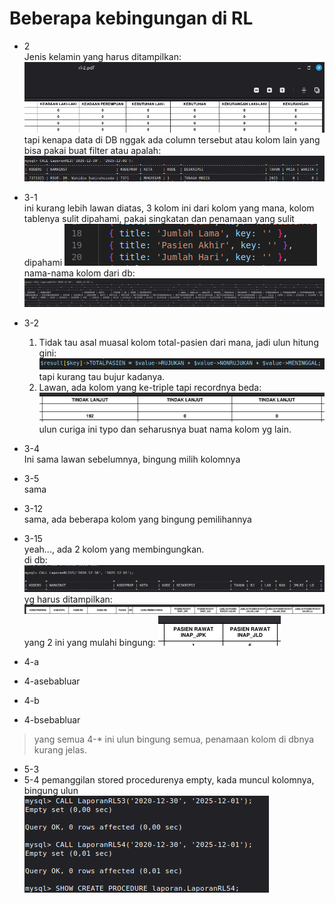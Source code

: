 # Beberapa kebingungan di RL
 * 2  
  Jenis kelamin yang harus ditampilkan:
 ![alt text](image.png)
 tapi kenapa data di DB nggak ada column tersebut atau kolom lain yang bisa pakai buat filter atau apalah:
 ![alt text](image-2.png)
 
 * 3-1  
    ini kurang lebih lawan diatas, 3 kolom ini dari kolom yang mana, kolom tablenya sulit dipahami, pakai singkatan dan penamaan yang sulit dipahami
    ![alt text](image-3.png)
    nama-nama kolom dari db:
    ![alt text](image-1.png)

 * 3-2  
    1. Tidak tau asal muasal kolom total-pasien dari mana, jadi ulun hitung gini:
    ![alt text](image-8.png)
    tapi kurang tau bujur kadanya.
    2. Lawan, ada kolom yang ke-triple tapi recordnya beda:
    ![alt text](image-9.png)
    ulun curiga ini typo dan seharusnya buat nama kolom yg lain.

 * 3-4  
    Ini sama lawan sebelumnya, bingung milih kolomnya

 * 3-5  
    sama

 * 3-12  
    sama, ada beberapa kolom yang bingung pemilihannya

 * 3-15  
    yeah..., ada 2 kolom yang membingungkan.  
    di db:
    ![alt text](image-4.png)
    yg harus ditampilkan:
    ![alt text](image-5.png)
    yang 2 ini yang mulahi bingung:
    ![alt text](image-6.png)

  
  
 * 4-a
 * 4-asebabluar
 * 4-b
 * 4-bsebabluar
> yang semua 4-* ini ulun bingung semua, penamaan kolom di dbnya kurang jelas.

 * 5-3
 * 5-4
    pemanggilan stored procedurenya empty, kada muncul kolomnya, bingung ulun
 ![alt text](image-7.png)